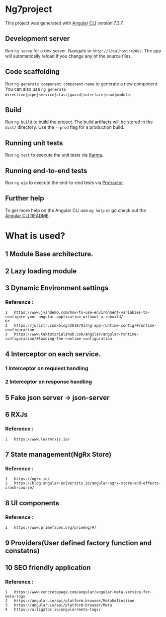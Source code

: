 # Ng7project

This project was generated with [Angular CLI](https://github.com/angular/angular-cli) version 7.3.7.

## Development server

Run `ng serve` for a dev server. Navigate to `http://localhost:4200/`. The app will automatically reload if you change any of the source files.

## Code scaffolding

Run `ng generate component component-name` to generate a new component. You can also use `ng generate directive|pipe|service|class|guard|interface|enum|module`.

## Build

Run `ng build` to build the project. The build artifacts will be stored in the `dist/` directory. Use the `--prod` flag for a production build.

## Running unit tests

Run `ng test` to execute the unit tests via [Karma](https://karma-runner.github.io).

## Running end-to-end tests

Run `ng e2e` to execute the end-to-end tests via [Protractor](http://www.protractortest.org/).

## Further help

To get more help on the Angular CLI use `ng help` or go check out the [Angular CLI README](https://github.com/angular/angular-cli/blob/master/README.md).











# What is used?

## 1    Module Base architecture.

## 2    Lazy loading module

## 3    Dynamic Environment settings
### Reference :
    1   https://www.jvandemo.com/how-to-use-environment-variables-to-configure-your-angular-application-without-a-rebuild/
    Or
    2   https://juristr.com/blog/2018/01/ng-app-runtime-config/#runtime-configuration
    3   https://www.tektutorialshub.com/angular/angular-runtime-configuration/#loading-the-runtime-configuration


## 4    Interceptor on each service.
### 1   Interceptor on requiest handling
### 2   Interceptor on response handling

## 5    Fake json server -> json-server

## 6    RXJs
### Reference :
    1   https://www.learnrxjs.io/


## 7    State management(NgRx Store)
### Reference :
    1   https://ngrx.io/
    2   https://blog.angular-university.io/angular-ngrx-store-and-effects-crash-course/

## 8    UI components
### Reference :
    1   https://www.primefaces.org/primeng/#/

## 9    Providers(User defined factory function and constatns)

## 10   SEO friendly application
### Reference :
    1   https://www.concretepage.com/angular/angular-meta-service-for-meta-tags
    2   https://angular.io/api/platform-browser/MetaDefinition
    3   https://angular.io/api/platform-browser/Meta
    4   https://alligator.io/angular/meta-tags/



